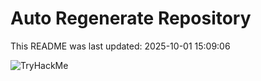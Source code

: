 # Auto Regenerate Repository

This README was last updated: 2025-10-01 15:09:06

 ![TryHackMe](https://tryhackme.com/badge/533634)